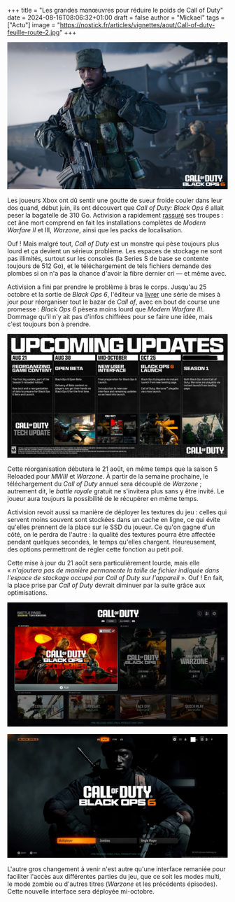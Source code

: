 +++
title = "Les grandes manœuvres pour réduire le poids de Call of Duty"
date = 2024-08-16T08:06:32+01:00
draft = false
author = "Mickael"
tags = ["Actu"]
image = "https://nostick.fr/articles/vignettes/aout/Call-of-duty-feuille-route-2.jpg"
+++

![Call of Duty](Call-of-duty-feuille-route-2.jpg "")

Les joueurs Xbox ont dû sentir une goutte de sueur froide couler dans leur dos quand, début juin, ils ont découvert que *Call of Duty: Black Ops 6* allait peser la bagatelle de 310 Go. Activision a rapidement [rassuré](https://x.com/CODUpdates/status/1800273804389941699) ses troupes : cet âne mort comprend en fait les installations complètes de *Modern Warfare II* et III, *Warzone*, ainsi que les packs de localisation.

Ouf ! Mais malgré tout, *Call of Duty* est un monstre qui pèse toujours plus lourd et ça devient un sérieux problème. Les espaces de stockage ne sont pas illimités, surtout sur les consoles (la Series S de base se contente toujours de 512 Go), et le téléchargement de tels fichiers demande des plombes si on n'a pas la chance d'avoir la fibre dernier cri — et même avec.

Activision a fini par prendre le problème à bras le corps. Jusqu'au 25 octobre et la sortie de *Black Ops 6*, l'éditeur va [livrer](https://www.callofduty.com/blog/2024/08/call-of-duty-optimizing-experience-roadmap) une série de mises à jour pour réorganiser tout le bazar de *Call of*, avec en bout de course une promesse : *Black Ops 6* pèsera moins lourd que *Modern Warfare III*. Dommage qu'il n'y ait pas d'infos chiffrées pour se faire une idée, mais c'est toujours bon à prendre.

![Call of Duty](Call-of-duty-feuille-route.jpg "")

Cette réorganisation débutera le 21 août, en même temps que la saison 5 Reloaded pour *MWIII* et *Warzone*. À partir de la semaine prochaine, le téléchargement du *Call of Duty* annuel sera découplé de *Warzone* ; autrement dit, le *battle royale* gratuit ne s'invitera plus sans y être invité. Le joueur aura toujours la possibilité de le récupérer en même temps.

Activision revoit aussi sa manière de déployer les textures du jeu : celles qui servent moins souvent sont stockées dans un cache en ligne, ce qui évite qu'elles prennent de la place sur le SSD du joueur. Ce qu'on gagne d'un côté, on le perdra de l'autre : la qualité des textures pourra être affectée pendant quelques secondes, le temps qu'elles chargent. Heureusement, des options permettront de régler cette fonction au petit poil.

Cette mise à jour du 21 août sera particulièrement lourde, mais elle « *n'ajoutera pas de manière permanente la taille de fichier indiquée dans l'espace de stockage occupé par Call of Duty sur l'appareil* ». Ouf ! En fait, la place prise par *Call of Duty* devrait diminuer par la suite grâce aux optimisations.

![Call of Duty](Call-of-duty-interface-3.jpg "")

![Call of Duty](Call-of-duty-interface-2.jpg "")

L'autre gros changement à venir n'est autre qu'une interface remaniée pour faciliter l'accès aux différentes parties du jeu, que ce soit les modes multi, le mode zombie ou d'autres titres (*Warzone* et les précédents épisodes). Cette nouvelle interface sera déployée mi-octobre.